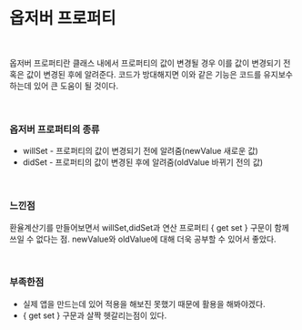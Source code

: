 <br>

# 옵저버 프로퍼티

<br>

옵저버 프로퍼티란 클래스 내에서 프로퍼티의 값이 변경될 경우 이를 값이 변경되기 전 혹은 값이 변경된 후에 알려준다. 코드가 방대해지면 이와 같은 기능은 코드를 유지보수하는데 있어 큰 도움이 될 것이다.

<br>

### 옵저버 프로퍼티의 종류

- willSet - 프로퍼티의 값이 변경되기 전에 알려줌(newValue 새로운 값)
- didSet - 프로퍼티의 값이 변경된 후에 알려줌(oldValue 바뀌기 전의 값)

<br>



### 느낀점

환율계산기를 만들어보면서 willSet,didSet과 연산 프로퍼티 { get set } 구문이 함께 쓰일 수 없다는 점. newValue와 oldValue에 대해 더욱 공부할 수 있어서 좋았다.

<br>



### 부족한점

- 실제 앱을 만드는데 있어 적용을 해보진 못했기 때문에 활용을 해봐야겠다.
- { get set } 구문과 살짝 헷갈리는점이 있다.

<br>

